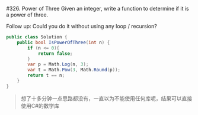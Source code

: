 #326. Power of Three
Given an integer, write a function to determine if it is a power of three.

Follow up:
Could you do it without using any loop / recursion?

``` csharp
public class Solution {
    public bool IsPowerOfThree(int n) {
        if (n <= 0){
    		return false;
    	}
    	var p = Math.Log(n, 3);
    	var t = Math.Pow(3, Math.Round(p));
        return t == n;
    }
}
```

>想了十多分钟一点思路都没有，一直以为不能使用任何库呢，结果可以直接使用C#的数学库